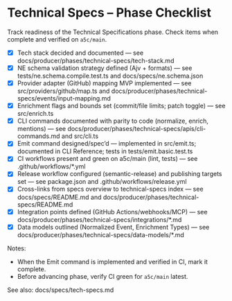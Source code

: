# Technical Specs – Phase Checklist

Track readiness of the Technical Specifications phase. Check items when complete and verified on `a5c/main`.

- [x] Tech stack decided and documented — see docs/producer/phases/technical-specs/tech-stack.md
- [x] NE schema validation strategy defined (Ajv + formats) — see tests/ne.schema.compile.test.ts and docs/specs/ne.schema.json
- [x] Provider adapter (GitHub) mapping MVP implemented — see src/providers/github/map.ts and docs/producer/phases/technical-specs/events/input-mapping.md
- [x] Enrichment flags and bounds set (commit/file limits; patch toggle) — see src/enrich.ts
- [x] CLI commands documented with parity to code (normalize, enrich, mentions) — see docs/producer/phases/technical-specs/apis/cli-commands.md and src/cli.ts
- [x] Emit command designed/spec’d — implemented in src/emit.ts; documented in CLI Reference; tests in tests/emit.basic.test.ts
- [x] CI workflows present and green on a5c/main (lint, tests) — see .github/workflows/\*.yml
- [x] Release workflow configured (semantic-release) and publishing targets set — see package.json and .github/workflows/release.yml
- [x] Cross-links from specs overview to technical-specs index — see docs/specs/README.md and docs/producer/phases/technical-specs/README.md
- [x] Integration points defined (GitHub Actions/webhooks/MCP) — see docs/producer/phases/technical-specs/integrations/\*.md
- [x] Data models outlined (Normalized Event, Enrichment Types) — see docs/producer/phases/technical-specs/data-models/\*.md

Notes:

- When the Emit command is implemented and verified in CI, mark it complete.
- Before advancing phase, verify CI green for `a5c/main` latest.

See also: docs/specs/tech-specs.md
